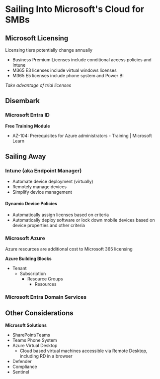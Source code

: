 # Sailing Into Microsoft's Cloud for SMBs

## Microsoft Licensing

Licensing tiers potentially change annually


- Business Premium Licenses include conditional access policies and Intune
- M365 E3 licenses include virtual windows licenses
- M365 E5 licenses include phone system and Power BI

*Take advantage of trial licenses*

## Disembark

### Microsoft Entra ID

**Free Training Module**
- AZ-104: Prerequisites for Azure administrators - Training | Microsoft Learn


## Sailing Away

### Intune (aka Endpoint Manager)

- Automate device deployment (virtually)
- Remotely manage devices
- Simplify device management

#### Dynamic Device Policies

- Automatically assign licenses based on criteria
- Automatically deploy software or lock down mobile devices based on device properties and other criteria

### Microsoft Azure

Azure resources are additional cost to Microsoft 365 licensing

**Azure Building Blocks**
- Tenant
  - Subscription
    - Resource Groups
      - Resources

### Microsoft Entra Domain Services

## Other Considerations

**Microsoft Solutions**

- SharePoint/Teams
- Teams Phone System
- Azure Virtual Desktop
  - Cloud based virtual machines accessible via Remote Desktop, including RD in a browser
- Defender
- Compliance
- Sentinel

